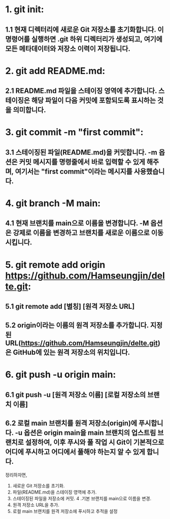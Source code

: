 # 1. git init:

 ## 1.1 현재 디렉터리에 새로운 Git 저장소를 초기화합니다. 이 명령어를 실행하면 .git 하위 디렉터리가 생성되고, 여기에 모든 메타데이터와 저장소 이력이 저장됩니다.

# 2. git add README.md: 

 ## 2.1 README.md 파일을 스테이징 영역에 추가합니다. 스테이징은 해당 파일이 다음 커밋에 포함되도록 표시하는 것을 의미합니다.

# 3. git commit -m "first commit":

 ## 3.1 스테이징된 파일(README.md)을 커밋합니다. -m 옵션은 커밋 메시지를 명령줄에서 바로 입력할 수 있게 해주며, 여기서는 "first commit"이라는 메시지를 사용했습니다.

# 4. git branch -M main: 

 ## 4.1 현재 브랜치를 main으로 이름을 변경합니다. -M 옵션은 강제로 이름을 변경하고 브랜치를 새로운 이름으로 이동시킵니다.

# 5. git remote add origin https://github.com/Hamseungjin/delte.git: 
 
## 5.1 git remote add [별칭] [원격 저장소 URL]

## 5.2 origin이라는 이름의 원격 저장소를 추가합니다. 지정된 URL(https://github.com/Hamseungjin/delte.git)은 GitHub에 있는 원격 저장소의 위치입니다. 

# 6. git push -u origin main: 
 
## 6.1 git push -u [원격 저장소 이름] [로컬 저장소의 브랜치 이름]

## 6.2 로컬 main 브랜치를 원격 저장소(origin)에 푸시합니다. -u 옵션은 origin main을 main 브랜치의 업스트림 브랜치로 설정하여, 이후 푸시와 풀 작업 시 Git이 기본적으로 어디에 푸시하고 어디에서 풀해야 하는지 알 수 있게 합니다.

정리하자면,

1. 새로운 Git 저장소를 초기화.
2. 파일(README.md)을 스테이징 영역에 추가.
3. 스테이징된 파일을 저장소에 커밋.
4 .기본 브랜치를 main으로 이름을 변경.
5. 원격 저장소 URL을 추가.
6. 로컬 main 브랜치를 원격 저장소에 푸시하고 추적을 설정
